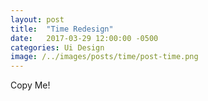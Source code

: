 ```yaml
---
layout: post
title:  "Time Redesign"
date:   2017-03-29 12:00:00 -0500
categories: Ui Design
image: /../images/posts/time/post-time.png
---
```

Copy Me!
